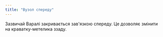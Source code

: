 ```yaml
---
title: "Вузол спереду"
---
```


Зазвичай Варалі закривається зав'язкою спереду. Це дозволяє змінити на краватку-метелика ззаду.